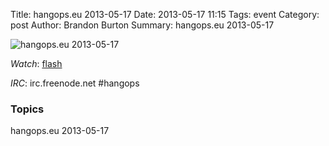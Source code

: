 Title: hangops.eu 2013-05-17
Date: 2013-05-17 11:15
Tags: event
Category: post
Author: Brandon Burton
Summary: hangops.eu 2013-05-17

![hangops.eu 2013-05-17](http://i.ytimg.com/vi/WrANkS5Ot2k/3.jpg)

_Watch_: [flash](https://www.youtube.com/v/WrANkS5Ot2k?version=3&f=user_uploads&app=youtube_gdata)

_IRC_: irc.freenode.net #hangops

### Topics
hangops.eu 2013-05-17
